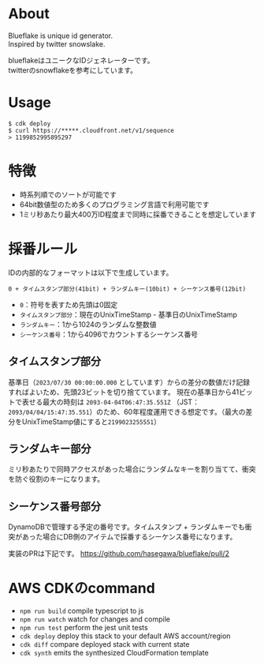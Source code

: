 # About

Blueflake is unique id generator.  
Inspired by twitter snowslake.  

blueflakeはユニークなIDジェネレーターです。  
twitterのsnowflakeを参考にしています。  

# Usage

```
$ cdk deploy
$ curl https://*****.cloudfront.net/v1/sequence
> 1199852995895297
```

# 特徴
 - 時系列順でのソートが可能です
 - 64bit数値型のため多くのプログラミング言語で利用可能です
 - 1ミリ秒あたり最大400万ID程度まで同時に採番できることを想定しています

# 採番ルール
IDの内部的なフォーマットは以下で生成しています。

```
0 + タイムスタンプ部分(41bit) + ランダムキー(10bit) + シーケンス番号(12bit)
```
 - `0`：符号を表すため先頭は0固定
 - `タイムスタンプ部分`：現在のUnixTimeStamp - 基準日のUnixTimeStamp
 - `ランダムキー`：1から1024のランダムな整数値
 - `シーケンス番号`：1から4096でカウントするシーケンス番号

## タイムスタンプ部分
基準日（`2023/07/30 00:00:00.000` としています）からの差分の数値だけ記録すればよいため、先頭23ビットを切り捨てています。
現在の基準日から41ビットで表せる最大の時刻は `2093-04-04T06:47:35.551Z` （JST：`2093/04/04/15:47:35.551`）のため、60年程度運用できる想定です。（最大の差分をUnixTimeStamp値にすると`2199023255551`）

## ランダムキー部分
ミリ秒あたりで同時アクセスがあった場合にランダムなキーを割り当てて、衝突を防ぐ役割のキーになります。

## シーケンス番号部分
DynamoDBで管理する予定の番号です。タイムスタンプ + ランダムキーでも衝突があった場合にDB側のアイテムで採番するシーケンス番号になります。

実装のPRは下記です。
https://github.com/hasegawa/blueflake/pull/2

# AWS CDKのcommand
* `npm run build`   compile typescript to js
* `npm run watch`   watch for changes and compile
* `npm run test`    perform the jest unit tests
* `cdk deploy`      deploy this stack to your default AWS account/region
* `cdk diff`        compare deployed stack with current state
* `cdk synth`       emits the synthesized CloudFormation template